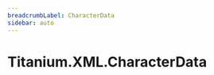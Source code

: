 ```yaml
---
breadcrumbLabel: CharacterData
sidebar: auto
---
```


# Titanium.XML.CharacterData

<ProxySummary/>

<ApiDocs/>
